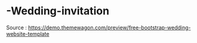 # -Wedding-invitation
Source : https://demo.themewagon.com/preview/free-bootstrap-wedding-website-template

